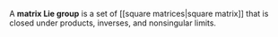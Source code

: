 A **matrix Lie group** is a set of [[square matrices|square matrix]] that is closed under products, inverses, and nonsingular limits.